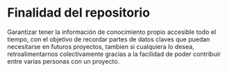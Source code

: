 # Finalidad del repositorio #

Garantizar tener la información de conocimiento propio accesible todo el tiempo, con el objetivo de recordar partes de datos claves que puedan necesitarse en futuros proyectos, tambien si cualquiera lo desea,  retroalimentarnos colectivamente gracias a la facilidad de poder contribuir entre varias personas con un proyecto.

